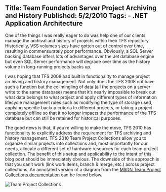 Title: Team Foundation Server Project Archiving and History
Published: 5/2/2010
Tags:
    - .NET Application Architecture
---
One of the things I was really eager to do was help one of our clients manage the archival and history of projects within their TFS repository. Historically, VSS volumes sizes have gotten out of control over time, resulting in commensurately poor performance. Obviously, a SQL Server backing database offers lots of advantages over the Jet database engine but even SQL Server performance will degrade over time as the history volume in long-running projects backs up.

I was hoping that TFS 2008 had built in functionality to manage project archiving and history management. Not only does the TFS 2008 not have such a function but the co-mingling of data (all the projects on a server write to the same database) means that it’s nearly impossible to break out what data belongs to what project and apply different types of information lifecycle management rules such as modifying the type of storage used, applying specific backup criteria to different projects, or taking a project completely offline so that it no longer impacts the performance of the TFS database but can still be retained for historical purposes.

The good news is that, if you’re willing to make the move, TFS 2010 has functionality to explicitly address the requirement for TFS archiving and history management. TFS 2010 Team Project Collections allow you to organize similar projects into collections and, most importantly for our needs, allocate a different set of hardware resources for each team project collection. The benefit of this setup and applicability to the intent of this blog post should be immediately obvious. The downside of this approach is that you can’t work (link work items, branch & merge, etc.) across project collections. An annotated version of a diagram from the [MSDN Team Project Collections documentation](https://docs.microsoft.com/en-us/azure/devops/server/admin/manage-project-collections?view=azure-devops-2020&viewFallbackFrom=azure-devops) can be found below.

![Team Project Collections](http://s3.beckshome.com/20100502-Team-Project-Collections.png)